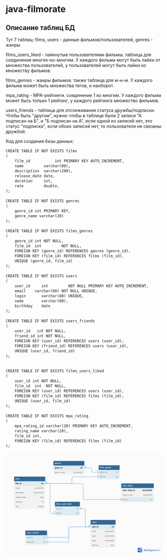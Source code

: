 # java-filmorate

Описание таблиц БД
---
Тут 7 таблиц:
films, users - данные фильмов/пользователей, genres - жанры

films_users_liked - лайкнутые пользователями фильмы. таблица для соединения многих-ко-многим. У каждого фильма могут быть лайки от множества пользователей, у пользователей могут быть лайки ко множеству фильмов.

films_genres - жанры фильмов. также таблица для м-н-м. У каждого фильма может быть множества тегов, и наоборот.

mpa_rating - MPA-рейтинги. соединение 1 ко многим. У каждого фильма может быть только 1 рейтинг, у каждого рейтинга множество фильмов.

users_friends - таблица для отслеживания статуса дружбы/подписки. Чтобы быть "другом", нужно чтобы в таблице были 2 записи "А подписан на Б", и "Б подписан на А", если одной из записей нет, это статус "подписка", если обоих записей нет, то пользователи не связаны дружбой.


Код для создания базы данных:
```
CREATE TABLE IF NOT EXISTS films
(
    film_id           int PRIMARY KEY AUTO_INCREMENT,
    name         varchar(80),
    description  varchar(200),
    release_date date,
    duration     int,
    rate         double,
);

CREATE TABLE IF NOT EXISTS genres
(
    genre_id int PRIMARY KEY,
    genre_name varchar(20)
);

CREATE TABLE IF NOT EXISTS films_genres
(
    genre_id int NOT NULL,
    film_id  int         NOT NULL,
    FOREIGN KEY (genre_id) REFERENCES genres (genre_id),
    FOREIGN KEY (film_id) REFERENCES films (film_id),
    UNIQUE (genre_id, film_id)
);

CREATE TABLE IF NOT EXISTS users
(
    user_id     int         NOT NULL PRIMARY KEY AUTO_INCREMENT,
    email    varchar(80) NOT NULL UNIQUE,
    login       varchar(80) UNIQUE,
    name        varchar(80),
    birthday    date
);

CREATE TABLE IF NOT EXISTS users_friends
(
    user_id   int NOT NULL,
    friend_id int NOT NULL,
    FOREIGN KEY (user_id) REFERENCES users (user_id),
    FOREIGN KEY (friend_id) REFERENCES users (user_id),
    UNIQUE (user_id, friend_id)
);


CREATE TABLE IF NOT EXISTS films_users_liked
(
    user_id int NOT NULL,
    film_id  int  NOT NULL,
    FOREIGN KEY (user_id) REFERENCES users (user_id),
    FOREIGN KEY (film_id) REFERENCES films (film_id),
    UNIQUE (user_id, film_id)
);

CREATE TABLE IF NOT EXISTS mpa_rating
(
    mpa_rating_id varchar(20) PRIMARY KEY AUTO_INCREMENT,
    rating_name varchar(20),
    film_id int,
    FOREIGN KEY (film_id) REFERENCES films (film_id)
);
```

![Схема БД](./src/main/resources/schema.png)